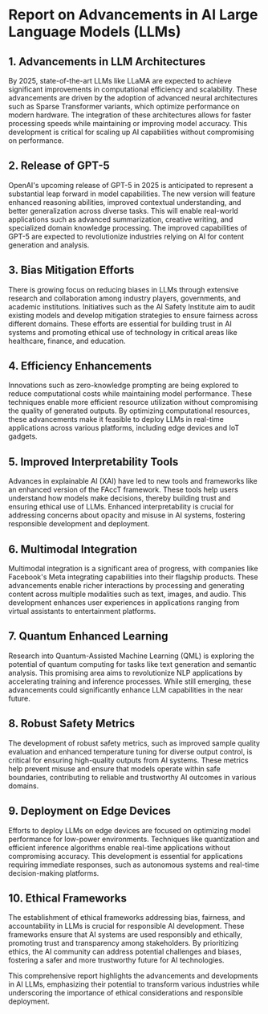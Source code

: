 # Report on Advancements in AI Large Language Models (LLMs)  

## 1. Advancements in LLM Architectures  
By 2025, state-of-the-art LLMs like LLaMA are expected to achieve significant improvements in computational efficiency and scalability. These advancements are driven by the adoption of advanced neural architectures such as Sparse Transformer variants, which optimize performance on modern hardware. The integration of these architectures allows for faster processing speeds while maintaining or improving model accuracy. This development is critical for scaling up AI capabilities without compromising on performance.  

## 2. Release of GPT-5  
OpenAI's upcoming release of GPT-5 in 2025 is anticipated to represent a substantial leap forward in model capabilities. The new version will feature enhanced reasoning abilities, improved contextual understanding, and better generalization across diverse tasks. This will enable real-world applications such as advanced summarization, creative writing, and specialized domain knowledge processing. The improved capabilities of GPT-5 are expected to revolutionize industries relying on AI for content generation and analysis.  

## 3. Bias Mitigation Efforts  
There is growing focus on reducing biases in LLMs through extensive research and collaboration among industry players, governments, and academic institutions. Initiatives such as the AI Safety Institute aim to audit existing models and develop mitigation strategies to ensure fairness across different domains. These efforts are essential for building trust in AI systems and promoting ethical use of technology in critical areas like healthcare, finance, and education.  

## 4. Efficiency Enhancements  
Innovations such as zero-knowledge prompting are being explored to reduce computational costs while maintaining model performance. These techniques enable more efficient resource utilization without compromising the quality of generated outputs. By optimizing computational resources, these advancements make it feasible to deploy LLMs in real-time applications across various platforms, including edge devices and IoT gadgets.  

## 5. Improved Interpretability Tools  
Advances in explainable AI (XAI) have led to new tools and frameworks like an enhanced version of the FAccT framework. These tools help users understand how models make decisions, thereby building trust and ensuring ethical use of LLMs. Enhanced interpretability is crucial for addressing concerns about opacity and misuse in AI systems, fostering responsible development and deployment.  

## 6. Multimodal Integration  
Multimodal integration is a significant area of progress, with companies like Facebook's Meta integrating capabilities into their flagship products. These advancements enable richer interactions by processing and generating content across multiple modalities such as text, images, and audio. This development enhances user experiences in applications ranging from virtual assistants to entertainment platforms.  

## 7. Quantum Enhanced Learning  
Research into Quantum-Assisted Machine Learning (QML) is exploring the potential of quantum computing for tasks like text generation and semantic analysis. This promising area aims to revolutionize NLP applications by accelerating training and inference processes. While still emerging, these advancements could significantly enhance LLM capabilities in the near future.  

## 8. Robust Safety Metrics  
The development of robust safety metrics, such as improved sample quality evaluation and enhanced temperature tuning for diverse output control, is critical for ensuring high-quality outputs from AI systems. These metrics help prevent misuse and ensure that models operate within safe boundaries, contributing to reliable and trustworthy AI outcomes in various domains.  

## 9. Deployment on Edge Devices  
Efforts to deploy LLMs on edge devices are focused on optimizing model performance for low-power environments. Techniques like quantization and efficient inference algorithms enable real-time applications without compromising accuracy. This development is essential for applications requiring immediate responses, such as autonomous systems and real-time decision-making platforms.  

## 10. Ethical Frameworks  
The establishment of ethical frameworks addressing bias, fairness, and accountability in LLMs is crucial for responsible AI development. These frameworks ensure that AI systems are used responsibly and ethically, promoting trust and transparency among stakeholders. By prioritizing ethics, the AI community can address potential challenges and biases, fostering a safer and more trustworthy future for AI technologies.  

This comprehensive report highlights the advancements and developments in AI LLMs, emphasizing their potential to transform various industries while underscoring the importance of ethical considerations and responsible deployment.